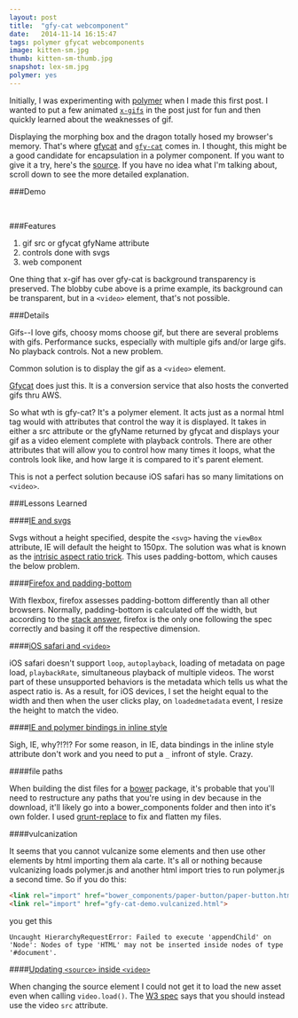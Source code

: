 ```yaml
---
layout: post
title:  "gfy-cat webcomponent"
date:   2014-11-14 16:15:47
tags: polymer gfycat webcomponents
image: kitten-sm.jpg
thumb: kitten-sm-thumb.jpg
snapshot: lex-sm.jpg
polymer: yes
---
```

Initially, I was experimenting with [polymer](https://www.polymer-project.org/) when I made this first post.  I wanted to put a few animated [`x-gifs`][xgifs] in the post just for fun and then quickly learned about the weaknesses of gif.

Displaying the morphing box and the dragon totally hosed my browser's memory.  That's where [gfycat][gfycat] and [`gfy-cat`][gfy-cat] comes in.  I thought, this might be a good candidate for encapsulation in a polymer component.  If you want to give it a try, here's the [source](https://github.com/mattybow/gfy-cat).  If you have no idea what I'm talking about, scroll down to see the more detailed explanation.

###Demo

<br>

###Features

1. gif src or gfycat gfyName attribute
2. controls done with svgs
3. web component

One thing that x-gif has over gfy-cat is background transparency is preserved.  The blobby cube above is a prime example, its background can be transparent, but in a `<video>` element, that's not possible.

###Details

Gifs--I love gifs, choosy moms choose gif, but there are several problems with gifs.  Performance sucks, especially with multiple gifs and/or large gifs.  No playback controls.  Not a new problem.

Common solution is to display the gif as a `<video>` element.

[Gfycat][gfycat] does just this.  It is a conversion service that also hosts the converted gifs thru AWS.

So what wth is gfy-cat?  It's a polymer element.  It acts just as a normal html tag would with attributes that control the way it is displayed.  It takes in either a src attribute or the gfyName returned by gfycat and displays your gif as a video element complete with playback controls.  There are other attributes that will allow you to control how many times it loops, what the controls look like, and how large it is compared to it's parent element.

This is not a perfect solution because iOS safari has so many limitations on `<video>`.

###Lessons Learned

####[IE and svgs](http://1pxsolidtomato.com/2014/10/08/quest-for-scalable-svg-text/)

Svgs without a height specified, despite the `<svg>` having the `viewBox` attribute, IE will default the height to 150px.  The solution was what is known as the [intrisic aspect ratio trick](http://alistapart.com/article/creating-intrinsic-ratios-for-video/).  This uses padding-bottom, which causes the below problem.


####[Firefox and padding-bottom](http://stackoverflow.com/questions/23717953/padding-bottom-top-not-working-in-flexbox-layout-firefox)

With flexbox, firefox assesses padding-bottom differently than all other browsers.  Normally, padding-bottom is calculated off the width, but according to the [stack answer](http://stackoverflow.com/questions/23717953/padding-bottom-top-not-working-in-flexbox-layout-firefox), firefox is the only one following the spec correctly and basing it off the respective dimension.


####[iOS safari and `<video>`](https://developer.apple.com/library/safari/documentation/audiovideo/conceptual/using_html5_audio_video/device-specificconsiderations/device-specificconsiderations.html)

iOS safari doesn't support `loop`, `autoplayback`, loading of metadata on page load, `playbackRate`, simultaneous playback of multiple videos.  The worst part of these unsupported behaviors is the metadata which tells us what the aspect ratio is.  As a result, for iOS devices, I set the height equal to the width and then when the user clicks play, on `loadedmetadata` event, I resize the height to match the video.



####[IE and polymer bindings in inline style](https://code.google.com/p/dart/issues/detail?id=17075)

Sigh, IE, why?!?!?  For some reason, in IE, data bindings in the inline style attribute don't work and you need to put a `_` infront of style.  Crazy.



####file paths

When building the dist files for a [bower](http://bower.io/docs/creating-packages/) package, it's probable that you'll need to restructure any paths that you're using in dev because in the download, it'll likely go into a bower_components folder and then into it's own folder.  I used [grunt-replace](https://github.com/outaTiME/grunt-replace) to fix and flatten my files.


####vulcanization

It seems that you cannot vulcanize some elements and then use other elements by html importing them ala carte.  It's all or nothing because vulcanizing loads polymer.js and another html import tries to run polymer.js a second time.  So if you do this:

~~~ html
<link rel="import" href="bower_components/paper-button/paper-button.html">
<link rel="import" href="gfy-cat-demo.vulcanized.html">
~~~

you get this

~~~
Uncaught HierarchyRequestError: Failed to execute 'appendChild' on 'Node': Nodes of type 'HTML' may not be inserted inside nodes of type '#document'.
~~~

####[Updating `<source>` inside `<video>`](http://qwt.io/dmthigh/fyVb)

When changing the source element I could not get it to load the new asset even when calling `video.load()`.  The [W3 spec](http://qwt.io/dmthigh/fyVb) says that you should instead use the video `src` attribute.



[flexbox]:   http://css-tricks.com/snippets/css/a-guide-to-flexbox/
[xgifs]: https://github.com/geelen/x-gif
[gfycat]: http://gfycat.com/
[gfy-cat]: http://mattbow.com/gfy-cat
